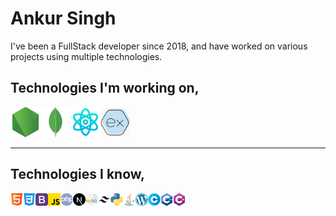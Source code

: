 # Ankur Singh

I've been a FullStack developer since 2018, and have worked on various projects using multiple technologies.

## Technologies I'm working on,

<img src="./images/node-js.png" width="48"><img src="./images/mongodb.svg" width="48"><img src="./images/science.png" width="48"><img src="./images/Express-js.png" width="48">

---

## Technologies I know,

<img src="./images/html.png" width="20"><img src="./images/css-3.png" width="20"><img src="./images/bootstrap.png" width="20"><img src="./images/js.png" width="20"><img src="./images/php.png" width="20"><img src="./images/next-js.svg" width="20"><img src="./images/mysql.png" width="20"><img src="./images/tailwind-css.svg" width="20"><img src="./images/python.png" width="20"><img src="./images/java.png" width="20"><img src="./images/wordpress.png" width="20"><img src="./images/letter-c.png" width="20"><img src="./images/c-.png" width="20"><img src="./images/c-sharp.png" width="20">

<!---
ankursingh0313/ankursingh0313 is a ✨ special ✨ repository because its `README.md` (this file) appears on your GitHub profile.
You can click the Preview link to take a look at your changes.
- Hi, I’m @ankursingh0313
- FullStack developer since 2018
- Technology I work on - [Node, React, MongoDb, Express]
- Technologies I know - [HTML, CSS, JavaScript, Php, Node, ReactJS, ReactNative, NextJs, MySql, MongoDb, Express, Tailwind, JQ, Wordpress, Python, Java, etc]
- 👀 I’m also interested in BlockChain
- 📫 @email - ankursingh0313@gmail.com

--->
